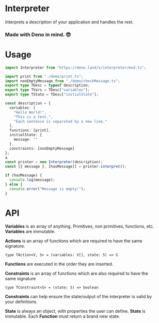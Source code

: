 # Interpreter

Interprets a description of your application and handles the rest.

### Made with Deno in mind. 😎

# Usage

```typescript
import Interpreter from "https://deno.land/x/interpreter/mod.ts";

import print from "./demo/print.ts";
import nonEmptyMessage from "./demo/checkMessage.ts";
export type TDesc = typeof description;
export type TVars = TDesc["variables"];
export type TState = TDesc["initialState"];

const description = {
  variables: [
    "Hello World!",
    "This is a test.",
    "Each sentence is separated by a new line."
  ],
  functions: [print],
  initialState: {
    message: ""
  },
  constraints: [nonEmptyMessage]
};
a
const printer = new Interpreter(description);
const [{ message }, [hasMessage]] = printer.interpret();

if (hasMessage) {
  console.log(message);
} else {
  console.error("Message is empty!");
}
```

# API

**Variables** is an array of anything. Primitives, non primitives, functions, etc. **Variables** are immutable.

**Actions** is an array of functions which are required to have the same signature.

```
type TAction<V, S> = (variables: V[], state: S) => S
```

**Functions** are executed in the order they are inserted.

**Constraints** is an array of functions which are also required to have the same signature

```
type TConstraint<S> = (state: S) => boolean
```

**Constraints** can help ensure the state/output of the interpreter is valid by your definitions.

**State** is always an object, with properties the user can define. **State** is immutable. Each **Function** must return a brand new state.
